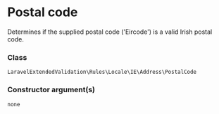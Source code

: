 # Postal code
Determines if the supplied postal code ('Eircode') is a valid Irish postal code.

### Class
`LaravelExtendedValidation\Rules\Locale\IE\Address\PostalCode`

### Constructor argument(s)

```php
none
```